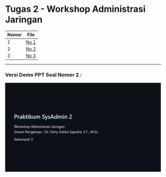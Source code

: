 # Tugas 2 - Workshop Administrasi Jaringan

| Nomor | File                                    |
|-------|-----------------------------------------|
| 1     | [No 1](1.md)                            |
| 2     | [No 2](2.md)                            |
| 3     | [No 3](3.md)                            |

---

### Versi Demo PPT Soal Nomor 2 :
[![Preview PPT](images/demo_ppt.png)](https://waj-slides.vercel.app/)
